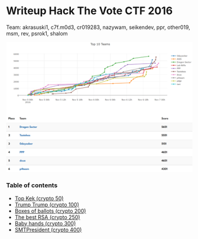 # Writeup Hack The Vote CTF 2016

Team: akrasuski1, c7f.m0d3, cr019283, nazywam, seikendev, ppr, other019, msm, rev, psrok1, shalom

![](./score.png)


### Table of contents

* [Top Kek (crypto 50)](kek_crypto_50)
* [Trump Trump (crypto 100)](trump_crypto_100)
* [Boxes of ballots (crypto 200)](ballots_crypto_250)
* [The best RSA (crypto 250)](rsa_crypto_200)
* [Baby hands (crypto 300)](hands_crypto_300)
* [SMTPresident (crypto 400)](smtp_crypto_400)
